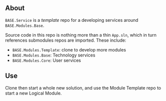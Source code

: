 ## About ##

`BASE.Service` is a *template* repo for a developing services around `BASE.Modules.Base`.

Source code in this repo is nothing more than a thin `App.sln`, which in turn
references submodules repos are imported. These include:

* `BASE.Modules.Template`: clone to develop more modules
* `BASE.Modules.Base`: Technology services
* `BASE.Modules.Core`: User services 

## Use ##
Clone then start a whole new solution, and use the Module Template repo to start a new Logical Module.

 
 
